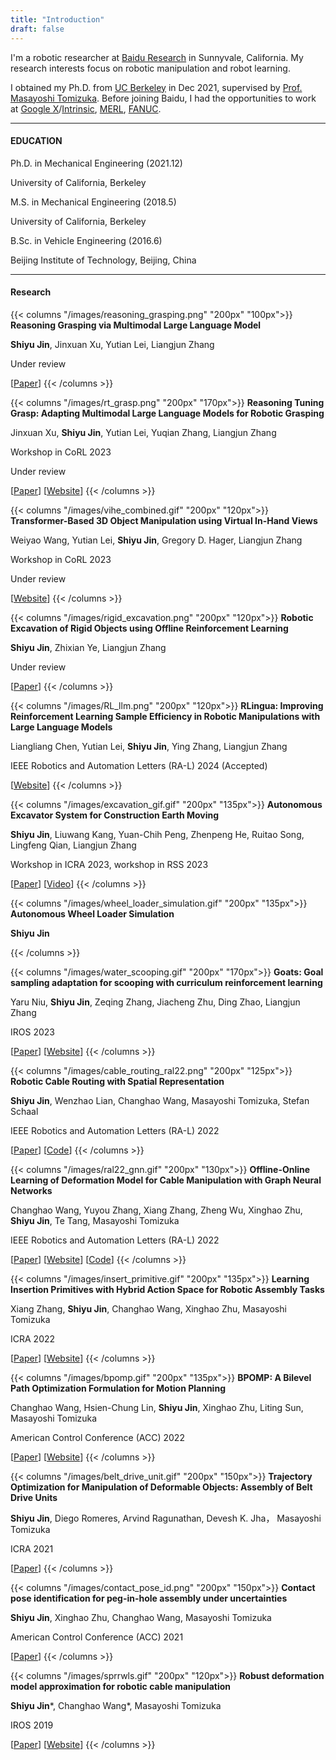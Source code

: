 ```yaml
---
title: "Introduction"
draft: false
---
```


I'm a robotic researcher at [Baidu Research](http://research.baidu.com/) in Sunnyvale, California. My research interests focus on robotic manipulation and robot learning.

I obtained my Ph.D. from [UC Berkeley](https://www.berkeley.edu/) in Dec 2021, supervised by [Prof. Masayoshi Tomizuka](https://msc.berkeley.edu/people/tomizuka.html). Before joining Baidu, I had the opportunities to work at [Google X](https://x.company/)/[Intrinsic](https://intrinsic.ai/), [MERL](https://www.merl.com/), [FANUC](https://www.fanucamerica.com/).

---
#### EDUCATION
Ph.D. in Mechanical Engineering (2021.12) 

University of California, Berkeley

M.S. in Mechanical Engineering (2018.5)

University of California, Berkeley

B.Sc. in Vehicle Engineering (2016.6)

Beijing Institute of Technology, Beijing, China

<!-- ---
#### News

- **01/2024**: Paper: Distributed Multi-agent Interaction Generation with Imagined Potential Games accepted by American Control Conference (ACC) 2024.
- **01/2024**: I started as a Research Engineer in the Embodied AI team at Meta FAIR.
- **12/2023**: I successfully defended my Ph.D. dissertation and obtained the Ph.D. degree.
- **12/2023**: Paper: Robot manipulation task learning by leveraging se (3) group invariance and equivariance accpeted by IEEE Robotics and Automation Letters (RA-L).
- **09/2023**: Paper: Efficient Sim-to-real Transfer of Contact-Rich Manipulation Skills with Online Admittance Residual Learning ([website](https://sites.google.com/view/admitlearn)) accepted by CoRL 2023.
- **06/2023**: Paper: A coarse-to-fine framework for dual-arm manipulation of deformable linear objects with whole-body obstacle avoidance ([video](https://www.youtube.com/watch?v=_m1bVlXw6UI&feature=youtu.be)) won the **Best Paper Award** at the [ICRA 2023 Workshop on Representing and Manipulating Deformable Objects](https://deformable-workshop.github.io/icra2023/).

{{< details "show more" >}}
- **01/2023**: Paper: A coarse-to-fine framework for dual-arm manipulation of deformable linear objects with whole-body obstacle avoidance accepted by ICRA 2023.
- **01/2023**: Paper: Zero-Shot Policy Transfer with Disentangled Task Representation of Meta-Reinforcement Learning accepted by ICRA 2023.
- **05/2022**: I begin my Resident at (Google) X, the Moonshot Factory on the Everyday Robots project.
- **05/2022**: Paper: Safe Online Gain Optimization for Cartesian Space Variable Impedance Control accepted by CASE 2022
- **02/2022** Paper: Offline-Online Learning of Deformation Model for Cable Manipulation With Graph Neural Networks accepted by IEEE Robotics and Automation Letters (RA-L).
- **02/2022**: Paper: Robotic cable routing with spatial representation accepted by IEEE Robotics and Automation Letters (RA-L).
- **01/2022**: Paper: Learning Insertion Primitives with Discrete-Continuous Hybrid Action Space for Robotic Assembly Tasks accepted by ICRA 2022
- **01/2022**: Paper: BPOMP: A Bilevel Path Optimization Formulation for Motion Planning  accepted by ACC 2022
- **06/2021**: Paper: Trajectory Splitting: A Distributed Formulation for Collision Avoiding Trajectory Optimization accepted by IROS 2021.
- **06/2021**: Paper: Online Learning of Unknown Dynamics for Model-Based Controllers in Legged Locomotion accepted by IEEE Robotics and Automation Letters (RA-L).
- **01/2021**: Paper: Contact Pose Identification for Peg-in-hole Assembly under Uncertainties accepted by ACC 2020.
- **05/2020**: I begin my robotics research intern at (Google) X, the Moonshot Factory.
- **06/2019**: Paper: Robust Deformation Model Approximation for Robotic Cable Manipulation accepted by IROS 2019.
- **07/2019**: I begin my robotics reserach intern at FANUC Advanced Reserach Laboratory.
- **07/2018**: Paper: A Framework for Manipulating Deformable Linear Objects by Coherent Point Drift accepted by IEEE Robotics and Automation Letters (RA-L).
{{< /details >}} -->

---
#### Research

{{< columns "/images/reasoning_grasping.png" "200px" "100px">}}
**Reasoning Grasping via Multimodal Large Language Model**

**Shiyu Jin**, Jinxuan Xu, Yutian Lei, Liangjun Zhang

Under review

\[[Paper](https://arxiv.org/pdf/2402.06798.pdf)\] 
{{< /columns >}}

{{< columns "/images/rt_grasp.png" "200px" "170px">}}
**Reasoning Tuning Grasp: Adapting Multimodal Large Language Models for Robotic Grasping**

Jinxuan Xu, **Shiyu Jin**, Yutian Lei, Yuqian Zhang, Liangjun Zhang

Workshop in CoRL 2023

Under review

\[[Paper](https://openreview.net/pdf?id=3mKb5iyZ2V)\] \[[Website](https://sites.google.com/view/rt-grasp)]
{{< /columns >}}


{{< columns "/images/vihe_combined.gif" "200px" "120px">}}
**Transformer-Based 3D Object Manipulation using Virtual In-Hand Views**

Weiyao Wang, Yutian Lei, **Shiyu Jin**, Gregory D. Hager, Liangjun Zhang

Workshop in CoRL 2023

Under review

\[[Website](https://vihe-3d.github.io/)\]
{{< /columns >}}

{{< columns "/images/rigid_excavation.png" "200px" "120px">}}
**Robotic Excavation of Rigid Objects using Offline Reinforcement Learning**

**Shiyu Jin**, Zhixian Ye, Liangjun Zhang

Under review

\[[Paper](https://arxiv.org/pdf/2303.16427.pdf)\] 
{{< /columns >}}

{{< columns "/images/RL_llm.png" "200px" "120px">}}
**RLingua: Improving Reinforcement Learning Sample Efficiency in Robotic Manipulations with Large Language Models**

Liangliang Chen, Yutian Lei, **Shiyu Jin**, Ying Zhang, Liangjun Zhang

IEEE Robotics and Automation Letters (RA-L) 2024 (Accepted)

\[[Website](https://rlingua.github.io/)\] 
{{< /columns >}}

{{< columns "/images/excavation_gif.gif" "200px" "135px">}}
**Autonomous Excavator System for Construction Earth Moving**

**Shiyu Jin**, Liuwang Kang, Yuan-Chih Peng, Zhenpeng He, Ruitao Song, Lingfeng Qian, Liangjun Zhang

Workshop in ICRA 2023, workshop in RSS 2023

\[[Paper](https://www.iaarc.org/publications/fulltext/07_ICRA_2023_Paper_42.pdf)\]  \[[Video](https://www.youtube.com/watch?v=mMPLjP5OVNk)]
{{< /columns >}}

{{< columns "/images/wheel_loader_simulation.gif" "200px" "135px">}}
**Autonomous Wheel Loader Simulation**

**Shiyu Jin**

{{< /columns >}}

{{< columns "/images/water_scooping.gif" "200px" "170px">}}
**Goats: Goal sampling adaptation for scooping with curriculum reinforcement learning**

Yaru Niu,  **Shiyu Jin**,  Zeqing Zhang,  Jiacheng Zhu,  Ding Zhao,  Liangjun Zhang

IROS 2023

\[[Paper](https://arxiv.org/pdf/2303.05193.pdf)\] \[[Website](https://sites.google.com/view/goatscooping)\]
{{< /columns >}}


{{< columns "/images/cable_routing_ral22.png" "200px" "125px">}}
**Robotic Cable Routing with Spatial Representation**

**Shiyu Jin**, Wenzhao Lian, Changhao Wang, Masayoshi Tomizuka, Stefan Schaal

IEEE Robotics and Automation Letters (RA-L) 2022

\[[Paper](https://lianwenzhao.github.io/cable_routing.pdf)\] \[[Code](https://github.com/shiyujin0/cable_routing)\]
{{< /columns >}}


{{< columns "/images/ral22_gnn.gif" "200px" "130px">}}
**Offline-Online Learning of Deformation Model for Cable Manipulation with Graph Neural Networks**

Changhao Wang, Yuyou Zhang, Xiang Zhang, Zheng Wu, Xinghao Zhu, **Shiyu Jin**, Te Tang, Masayoshi Tomizuka

IEEE Robotics and Automation Letters (RA-L) 2022

\[[Paper](https://arxiv.org/pdf/2203.15004.pdf)\] \[[Website](https://msc.berkeley.edu/research/deformable-GNN.html)\] \[[Code](https://github.com/ChanghaoWang/cable_manipulation_gnn)\]
{{< /columns >}}



{{< columns "/images/insert_primitive.gif" "200px" "135px">}}
**Learning Insertion Primitives with Hybrid Action Space for Robotic Assembly Tasks**

Xiang Zhang, **Shiyu Jin**, Changhao Wang, Xinghao Zhu, Masayoshi Tomizuka

ICRA 2022

\[[Paper](https://arxiv.org/pdf/2110.12618.pdf)\] \[[Website](https://msc.berkeley.edu/research/insertion-primitives.html)\]
{{< /columns >}}


{{< columns "/images/bpomp.gif" "200px" "135px">}}
**BPOMP: A Bilevel Path Optimization Formulation for Motion Planning**

Changhao Wang, Hsien-Chung Lin, **Shiyu Jin**, Xinghao Zhu, Liting Sun, Masayoshi Tomizuka

American Control Conference (ACC) 2022

\[[Paper](https://ieeexplore.ieee.org/document/9867454)\] \[[Website](https://changhaowang.github.io/BPOMP/BPOMP.html)\]
{{< /columns >}}

{{< columns "/images/belt_drive_unit.gif" "200px" "150px">}}
**Trajectory Optimization for Manipulation of Deformable Objects: Assembly of Belt Drive Units**

**Shiyu Jin**, Diego Romeres, Arvind Ragunathan, Devesh K. Jha， Masayoshi Tomizuka

ICRA 2021

\[[Paper](https://arxiv.org/pdf/2106.00898.pdf)\] 
{{< /columns >}}


{{< columns "/images/contact_pose_id.png" "200px" "150px">}}
**Contact pose identification for peg-in-hole assembly under uncertainties**

**Shiyu Jin**, Xinghao Zhu, Changhao Wang, Masayoshi Tomizuka

American Control Conference (ACC) 2021

\[[Paper](https://arxiv.org/pdf/2101.12467)\]
{{< /columns >}}


{{< columns "/images/sprrwls.gif" "200px" "120px">}}
**Robust deformation model approximation for robotic cable manipulation**

**Shiyu Jin***, Changhao Wang*, Masayoshi Tomizuka

IROS 2019

\[[Paper](https://ieeexplore.ieee.org/abstract/document/8968157)\] \[[Website](https://changhaowang.github.io/IROS2019/SPRRWLS)\]
{{< /columns >}}

